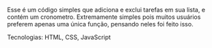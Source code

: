 Esse é um código simples que adiciona e exclui tarefas em sua lista, e contém um cronometro. Extremamente simples pois muitos usuários preferem apenas uma única função, pensando neles foi feito isso.

Tecnologias:
HTML, CSS, JavaScript

